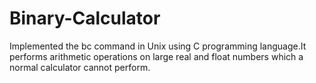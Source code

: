 # Binary-Calculator
Implemented the bc command in Unix using C programming language.It performs arithmetic operations on large real and float numbers which a normal calculator cannot perform.
